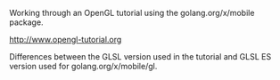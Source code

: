 Working through an OpenGL tutorial using the golang.org/x/mobile package.

http://www.opengl-tutorial.org

Differences between the GLSL version used in the tutorial and GLSL ES version
used for golang.org/x/mobile/gl.
